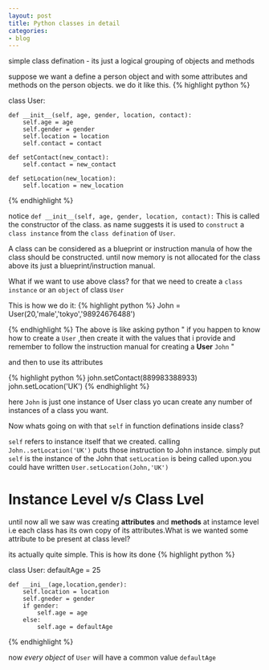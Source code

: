 ```yaml
---
layout: post
title: Python classes in detail
categories:
- blog
---
```


simple class defination - its just a logical grouping of objects and methods

suppose we want a define a person object and with some attributes and methods on the person objects.
we do it like this.
{% highlight python %}

class User:
    
    def __init__(self, age, gender, location, contact):
        self.age = age
        self.gender = gender
        self.location = location
        self.contact = contact

    def setContact(new_contact):
        self.contact = new_contact

    def setLocation(new_location):
        self.location = new_location

{% endhighlight %}


notice `def __init__(self, age, gender, location, contact):` This is called the constructor of the class.
as name suggests it is used to  `construct` a `class instance` from the `class defination` of `User`.

A class can be considered as a blueprint or instruction manula of how the class should be constructed.
until now memory is not allocated for the class above its just a blueprint/instruction manual.


What if we want to use above class? for that we need to create a `class instance` or an `object` of class `User`

This is how we do it:
{% highlight python %}
John = User(20,'male','tokyo','98924676488')

{% endhighlight %}
The above is like asking python " if you happen to know how to create a `User` ,then create it with the values that i provide and remember to follow the instruction manual for creating a <b>User</b> `John` "

and then to use its attributes

{% highlight python %}
john.setContact(889983388933)
john.setLocation('UK')
{% endhighlight %}

here `John` is just one instance of User class yo ucan create any number of instances of a class you want.

Now whats going on with that `self` in function definations inside class?

`self`
 refers to instance itself that we created. calling `John..setLocation('UK')` puts those instruction to John instance. simply put `self` is the instance of the John that `setLocation` is being called upon.you could have written `User.setLocation(John,'UK')`

 # Instance Level v/s Class Lvel

 until now all we saw was creating **attributes** and **methods** at instamce level i.e each class has its own copy of its attributes.What is we wanted some attribute to be present at class level?

 its actually quite simple. This is how its done
{% highlight python %}

 class User:
    defaultAge = 25

    def __ini__(age,location,gender):
        self.location = location
        self.gneder = gender
        if gender:
            self.age = age
        else:
            self.age = defaultAge
{% endhighlight %}


now *every object* of `User` will have a common value `defaultAge`





